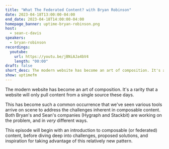 ```yaml
---
title: "What The Federated Content? with Bryan Robinson"
date: 2023-04-18T13:00:00-04:00
end_date: 2023-04-18T14:00:00-04:00
homepage_banner: uptime-bryan-robinson.png
host:
  - sean-c-davis
speakers:
  - bryan-robinson
recordings:
  youtube:
    url: https://youtu.be/jBNiAJa4bV4
    length: "00:00"
draft: false
short_desc: The modern website has become an art of composition. It's a rarity that a website will only pull content from a single source these days. Sean and Bryan discuss the challenges and solutions to composable content.
show: uptimefm
---
```


The modern website has become an art of composition. It's a rarity that a website will only pull content from a single source these days.

This has become such a common occurrence that we've seen various tools arrive on scene to address the challenges inherent in composable content. Both Bryan's and Sean's companies (Hygraph and Stackbit) are working on the problem, and in _very_ different ways.

This episode will begin with an introduction to composable (or federated) content, before diving deep into challenges, proposed solutions, and inspiration for taking advantage of this relatively new pattern.
